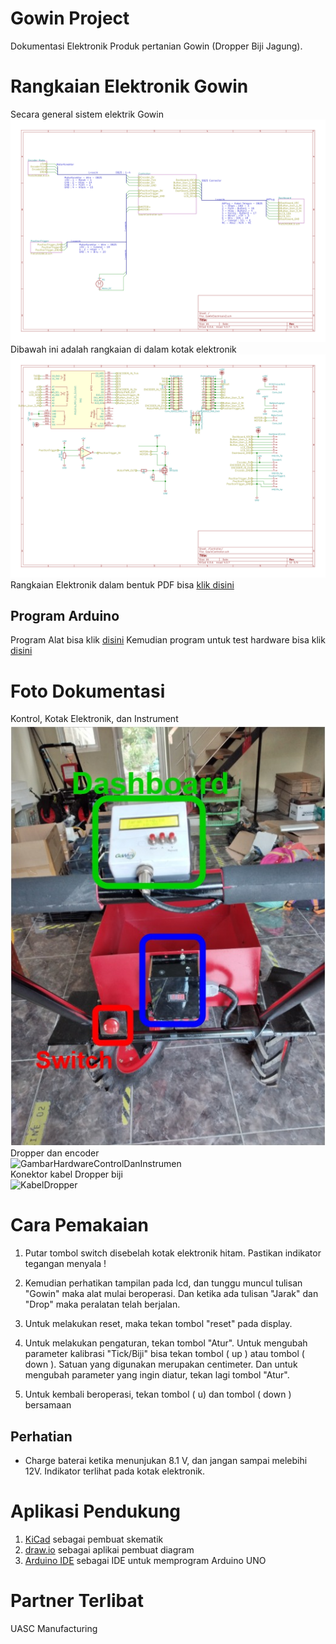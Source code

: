 
# Gowin Project
Dokumentasi Elektronik Produk pertanian Gowin (Dropper Biji Jagung). 


# Rangkaian Elektronik Gowin
Secara general sistem elektrik Gowin
![GambarElektronik](/circuit/GoWinElectricalv2/GoWinElectricalv2.sch.svg)
Dibawah ini adalah rangkaian di dalam kotak elektronik 
![GambarHardware](/circuit/GoWinElectricalv2/GowinController.sch.svg)
Rangkaian Elektronik dalam bentuk PDF bisa [klik disini](/circuit/GoWinElectricalv2/GowinController-Controller.pdf)


## Program Arduino
Program Alat bisa klik [disini](/circuit/GoWinElectricalv1/program/GowinScript/GowinScript.ino)
Kemudian program untuk test hardware bisa klik [disini](/circuit/GoWinElectricalv1/program/GowinTestScript/GowinTestScript.ino)
# Foto Dokumentasi
Kontrol, Kotak Elektronik, dan Instrument <br>
![GambarHardwareControlDanInstrumen](/EditedPicture_Control.jpg)
<br>
Dropper dan encoder 
<br>
![GambarHardwareControlDanInstrumen](https://github.com/zharfanw/gowin/blob/master/DropperAndEncoder.jpg "DropperAndEncoder.jpg")
<br>
Konektor kabel Dropper biji 
<br>
![KabelDropper](https://github.com/zharfanw/gowin/blob/master/EditedPicture_Cable.jpg "EditedPicture_Cable.jpg")
# Cara Pemakaian
1. Putar tombol switch disebelah kotak elektronik hitam. Pastikan indikator tegangan menyala !

2. Kemudian perhatikan tampilan pada lcd, dan tunggu muncul tulisan "Gowin" maka alat mulai beroperasi. Dan ketika ada tulisan "Jarak" dan "Drop" maka peralatan telah berjalan.

3. Untuk melakukan reset, maka tekan tombol "reset" pada display.

4. Untuk melakukan pengaturan, tekan tombol "Atur". Untuk mengubah parameter kalibrasi "Tick/Biji" bisa tekan tombol  ( up ) atau tombol ( down ). Satuan yang digunakan merupakan centimeter. Dan untuk mengubah parameter yang ingin diatur, tekan lagi tombol "Atur".

5. Untuk kembali beroperasi, tekan tombol ( u) dan tombol ( down ) bersamaan
## Perhatian
- Charge baterai ketika menunjukan 8.1 V, dan jangan sampai melebihi 12V. Indikator terlihat pada kotak elektronik.
# Aplikasi Pendukung

 1. [KiCad](http://kicad-pcb.org/) sebagai pembuat skematik
 2. [draw.io](https://www.draw.io/) sebagai aplikai pembuat diagram
 3. [Arduino IDE](https://www.arduino.cc/)  sebagai IDE untuk memprogram Arduino UNO

# Partner Terlibat
UASC Manufacturing



<!--stackedit_data:
eyJoaXN0b3J5IjpbLTEzMDU3OTI3MTMsMTM5MDQ3NDI5NSwtOT
Y0OTIyNzIyLDE1NTUzMjI2NjksODQ4MjQyMDcwLDEyMTYxMDU5
NjgsLTE2MjAwMDk1MjcsLTc1NTIxMDQxOSwxNzA3NzkyODIyLC
0zNDkxMjc4MiwyMzMzOTI4MjUsMTk4Nzk2NDMzNiwxMzcwNDA3
MDMsMTM3MDQwNzAzXX0=
-->